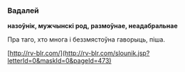 ### Вадалей
**назоўнік, мужчынскі род, размоўнае, неадабральнае**

Пра таго, хто многа і беззмястоўна гаворыць, піша.

<a rel="author">[http://rv-blr.com/](http://rv-blr.com/slounik.jsp?letterId=0&maskId=0&pageId=473)</a>
